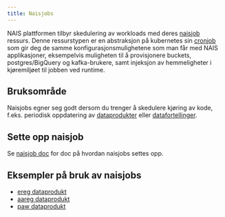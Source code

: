 ```yaml
---
title: Naisjobs
---
```


NAIS plattformen tilbyr skedulering av workloads med deres [naisjob](https://doc.nais.io/naisjob) ressurs. Denne ressurstypen er en abstraksjon på kubernetes sin [cronjob](https://kubernetes.io/docs/concepts/workloads/controllers/cron-jobs/) som gir deg de samme konfigurasjonsmulighetene som man får med NAIS applikasjoner, eksempelvis muligheten til å provisjonere buckets, postgres/BigQuery og kafka-brukere, samt injeksjon av hemmeligheter i kjøremiljøet til jobben ved runtime.

## Bruksområde
Naisjobs egner seg godt dersom du trenger å skedulere kjøring av kode, f.eks. periodisk oppdatering av [dataprodukter](../../concepts/data-product.md) eller [datafortellinger](../../concepts/datafortelling.md).

## Sette opp naisjob
Se [naisjob doc](https://doc.nais.io/naisjob/#naisjob) for doc på hvordan naisjobs settes opp.

## Eksempler på bruk av naisjobs
- [ereg dataprodukt](https://github.com/navikt/dataprodukt-register-ereg)
- [aareg dataprodukt](https://github.com/navikt/dataprodukt-register-aareg)
- [paw dataprodukt](https://github.com/navikt/dataprodukt_paw)
